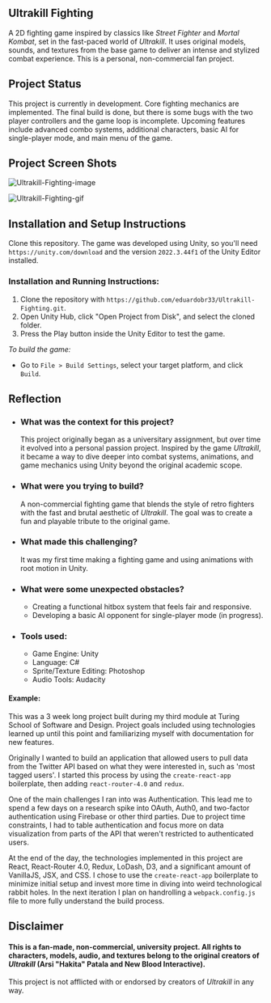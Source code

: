 ## Ultrakill Fighting

A 2D fighting game inspired by classics like _Street Fighter_ and _Mortal Kombat_, set in the fast-paced world of _Ultrakill_. It uses original models, sounds, and textures from the base game to deliver an intense and stylized combat experience. This is a personal, non-commercial fan project.

## Project Status

This project is currently in development. Core fighting mechanics are implemented. The final build is done, but there is some bugs with the two player controllers and the game loop is incomplete. Upcoming features include advanced combo systems, additional characters, basic AI for single-player mode, and main menu of the game.

## Project Screen Shots 

![Ultrakill-Fighting-image](https://github.com/user-attachments/assets/b18ffc81-4077-4f96-9cb5-4d6e7fa110ff)

![Ultrakill-Fighting-gif](https://github.com/user-attachments/assets/ec808ee5-6e45-452c-895b-1490366fa29e)


## Installation and Setup Instructions

Clone this repository. The game was developed using Unity, so you'll need `https://unity.com/download` and the version `2022.3.44f1` of the Unity Editor installed.

### Installation and Running Instructions:

 1. Clone the repository with `https://github.com/eduardobr33/Ultrakill-Fighting.git`.
 2.  Open Unity Hub, click "Open Project from Disk", and select the cloned folder.
 3.  Press the Play button inside the Unity Editor to test the game.

_To build the game:_

 - Go to `File > Build Settings`, select your target platform, and click `Build`.

## Reflection

  - ### What was the context for this project?
    This project originally began as a universitary assignment, but over time it evolved into a personal passion project. Inspired by the game _Ultrakill_, it became a way to dive deeper into combat systems, animations, and game mechanics using Unity beyond the original academic scope.
  - ### What were you trying to build?
    A non-commercial fighting game that blends the style of retro fighters with the fast and brutal aesthetic of _Ultrakill_. The goal was to create a fun and playable tribute to the original game.
  - ### What made this challenging?
    It was my first time making a fighting game and using animations with root motion in Unity. 
  - ### What were some unexpected obstacles?
      - Creating a functional hitbox system that feels fair and responsive.
      - Developing a basic AI opponent for single-player mode (in progress).
  - ### Tools used:
      - Game Engine: Unity
      - Language: C#
      - Sprite/Texture Editing: Photoshop
      - Audio Tools: Audacity

#### Example:  

This was a 3 week long project built during my third module at Turing School of Software and Design. Project goals included using technologies learned up until this point and familiarizing myself with documentation for new features.  

Originally I wanted to build an application that allowed users to pull data from the Twitter API based on what they were interested in, such as 'most tagged users'. I started this process by using the `create-react-app` boilerplate, then adding `react-router-4.0` and `redux`.  

One of the main challenges I ran into was Authentication. This lead me to spend a few days on a research spike into OAuth, Auth0, and two-factor authentication using Firebase or other third parties. Due to project time constraints, I had to table authentication and focus more on data visualization from parts of the API that weren't restricted to authenticated users.

At the end of the day, the technologies implemented in this project are React, React-Router 4.0, Redux, LoDash, D3, and a significant amount of VanillaJS, JSX, and CSS. I chose to use the `create-react-app` boilerplate to minimize initial setup and invest more time in diving into weird technological rabbit holes. In the next iteration I plan on handrolling a `webpack.config.js` file to more fully understand the build process.

## Disclaimer

#### This is a fan-made, non-commercial, university project. All rights to characters, models, audio, and textures belong to the original creators of _Ultrakill_ (Arsi "Hakita" Patala and New Blood Interactive).
This project is not afflicted with or endorsed by creators of _Ultrakill_ in any way.

